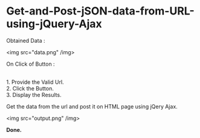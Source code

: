 # Get-and-Post-jSON-data-from-URL-using-jQuery-Ajax

Obtained Data :

<img src="data.png" /img>

On Click of Button :

<br />
1. Provide the Valid Url.
<br />
2. Click the Button. 
<br />
3. Display the Results.
<br />

Get the data from the url and post it on HTML page using jQery Ajax.

<img src="output.png" /img>

<b> Done. </b> 
